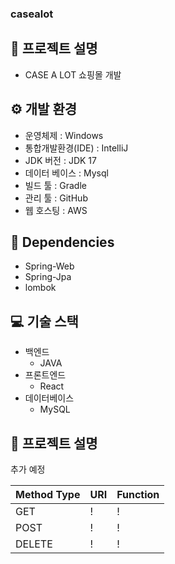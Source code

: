 ### casealot

## 📢 프로젝트 설명
- CASE A LOT 쇼핑몰 개발

## ⚙ 개발 환경
- 운영체제 :  Windows
- 통합개발환경(IDE) : IntelliJ
- JDK 버전 : JDK 17
- 데이터 베이스 : Mysql
- 빌드 툴 : Gradle
- 관리 툴 : GitHub
- 웹 호스팅 : AWS

## 🔌 Dependencies

- Spring-Web
- Spring-Jpa
- lombok


## 💻 기술 스택
- 백엔드
    - JAVA
- 프론트엔드
    - React
- 데이터베이스
    - MySQL
## 👾 프로젝트 설명
추가 예정

| Method Type | URI | Function | 
| --------- |-----|----------|
| GET | !   | !        | 
| POST | !   |  !       |
| DELETE | !   | !        | 